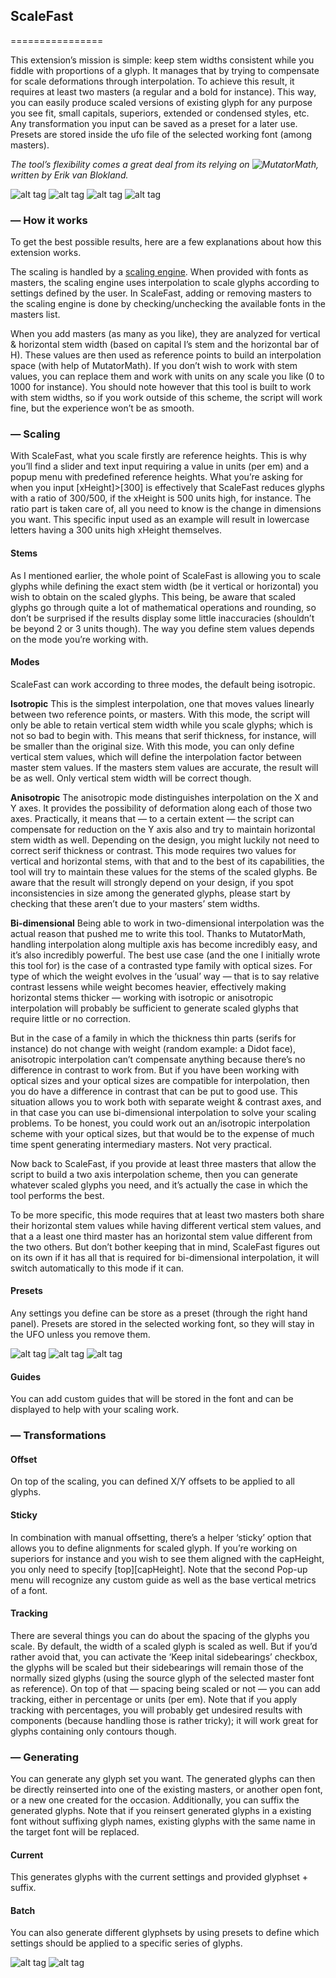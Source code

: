 ## ScaleFast
================

This extension’s mission is simple: keep stem widths consistent while you fiddle with proportions of a glyph. It manages that by trying to compensate for scale deformations through interpolation. To achieve this result, it requires at least two masters (a regular and a bold for instance). This way, you can easily produce scaled versions of existing glyph for any purpose you see fit, small capitals, superiors, extended or condensed styles, etc. 
Any transformation you input can be saved as a preset for a later use. Presets are stored inside the ufo file of the selected working font (among masters).  

*The tool’s flexibility comes a great deal from its relying on ![MutatorMath](https://github.com/LettError/MutatorMath), written by Erik van Blokland.*

![alt tag](images/scalefast-1.png)
![alt tag](images/scalefast-2.png)
![alt tag](images/scalefast-3.png)
![alt tag](images/scalefast-4.png)


### — How it works

To get the best possible results, here are a few explanations about how this extension works.

The scaling is handled by a [scaling engine](https://github.com/loicsander/MutatorScale). When provided with fonts as masters, the scaling engine uses interpolation to scale glyphs according to settings defined by the user. In ScaleFast, adding or removing masters to the scaling engine is done by checking/unchecking the available fonts in the masters list.

When you add masters (as many as you like), they are analyzed for vertical & horizontal stem width (based on capital I’s stem and the horizontal bar of H). These values are then used as reference points to build an interpolation space (with help of MutatorMath). If you don’t wish to work with stem values, you can replace them and work with units on any scale you like (0 to 1000 for instance). You should note however that this tool is built to work with stem widths, so if you work outside of this scheme, the script will work fine, but the experience won’t be as smooth.

### — Scaling

With ScaleFast, what you scale firstly are reference heights. This is why you’ll find a slider and text input requiring a value in units (per em) and a popup menu with predefined reference heights. What you’re asking for when you input [xHeight]>[300] is effectively that ScaleFast reduces glyphs with a ratio of 300/500, if the xHeight is 500 units high, for instance. The ratio part is taken care of, all you need to know is the change in dimensions you want. This specific input used as an example will result in lowercase letters having a 300 units high xHeight themselves.

#### Stems

As I mentioned earlier, the whole point of ScaleFast is allowing you to scale glyphs while defining the exact stem width (be it vertical or horizontal) you wish to obtain on the scaled glyphs. This being, be aware that scaled glyphs go through quite a lot of mathematical operations and rounding, so don’t be surprised if the results display some little inaccuracies (shouldn’t be beyond 2 or 3 units though).
The way you define stem values depends on the mode you’re working with.

#### Modes

ScaleFast can work according to three modes, the default being isotropic.

**Isotropic**
This is the simplest interpolation, one that moves values linearly between two reference points, or masters. With this mode, the script will only be able to retain vertical stem width while you scale glyphs; which is not so bad to begin with. This means that serif thickness, for instance, will be smaller than the original size. With this mode, you can only define vertical stem values, which will define the interpolation factor between master stem values. If the masters stem values are accurate, the result will be as well. Only vertical stem width will be correct though.

**Anisotropic**
The anisotropic mode distinguishes interpolation on the X and Y axes. It provides the possibility of deformation along each of those two axes. Practically, it means that — to a certain extent — the script can compensate for reduction on the Y axis also and try to maintain horizontal stem width as well. Depending on the design, you might luckily not need to correct serif thickness or contrast. This mode requires two values for vertical and horizontal stems, with that and to the best of its capabilities, the tool will try to maintain these values for the stems of the scaled glyphs. Be aware that the result will strongly depend on your design, if you spot inconsistencies in size among the generated glyphs, please start by checking that these aren’t due to your masters’ stem widths.

**Bi-dimensional**
Being able to work in two-dimensional interpolation was the actual reason that pushed me to write this tool. Thanks to MutatorMath, handling interpolation along multiple axis has become incredibly easy, and it’s also incredibly powerful. The best use case (and the one I initially wrote this tool for) is the case of a contrasted type family with optical sizes. For type of which the weight evolves in the ‘usual’ way — that is to say relative contrast lessens while weight becomes heavier, effectively making horizontal stems thicker — working with isotropic or anisotropic interpolation will probably be sufficient to generate scaled glyphs that require little or no correction. 

But in the case of a family in which the thickness thin parts (serifs for instance) do not change with weight (random example: a Didot face), anisotropic interpolation can’t compensate anything because there’s no difference in contrast to work from. But if you have been working with optical sizes and your optical sizes are compatible for interpolation, then you do have a difference in contrast that can be put to good use. This situation allows you to work both with separate weight & contrast axes, and in that case you can use bi-dimensional interpolation to solve your scaling problems. To be honest, you could work out an an/isotropic interpolation scheme with your optical sizes, but that would be to the expense of much time spent generating intermediary masters. Not very practical.

Now back to ScaleFast, if you provide at least three masters that allow the script to build a two axis interpolation scheme, then you can generate whatever scaled glyphs you need, and it’s actually the case in which the tool performs the best.

To be more specific, this mode requires that at least two masters both share their horizontal stem values while having different vertical stem values, and that a a least one third master has an horizontal stem value different from the two others.
But don’t bother keeping that in mind, ScaleFast figures out on its own if it has all that is required for bi-dimensional interpolation, it will switch automatically to this mode if it can. 

#### Presets
Any settings you define can be store as a preset (through the right hand panel). Presets are stored in the selected working font, so they will stay in the UFO unless you remove them.

![alt tag](images/scalefast-5.png)
![alt tag](images/scalefast-6.png)
![alt tag](images/scalefast-7.png)

#### Guides
You can add custom guides that will be stored in the font and can be displayed to help with your scaling work.

### — Transformations

#### Offset
On top of the scaling, you can defined X/Y offsets to be applied  to all glyphs.

#### Sticky
In combination with manual offsetting, there’s a helper ‘sticky’ option that allows you to define alignments for scaled glyph. If you’re working on superiors for instance and you wish to see them aligned with the capHeight, you only need to specify [top][capHeight]. Note that the second Pop-up menu will recognize any custom guide as well as the base vertical metrics of a font.

#### Tracking

There are several things you can do about the spacing of the glyphs you scale. By default, the width of a scaled glyph is scaled as well. But if you’d rather avoid that, you can activate the ‘Keep inital sidebearings’ checkbox, the glyphs will be scaled but  their sidebearings will remain those of the normally sized glyphs (using the source glyph of the selected master font as reference).
On top of that — spacing being scaled or not — you can add tracking, either in percentage or units (per em). Note that if you apply tracking with percentages, you will probably get undesired results with components (because handling those is rather tricky); it will work great for glyphs containing only contours though.

### — Generating

You can generate any glyph set you want. The generated glyphs can then be directly reinserted into one of the existing masters, or another open font, or a new one created for the occasion. Additionally, you can suffix the generated glyphs. Note that if you reinsert generated glyphs in a existing font without suffixing glyph names, existing glyphs with the same name in the target font will be replaced.

#### Current
This generates glyphs with the current settings and provided glyphset + suffix.

#### Batch
You can also generate different glyphsets by using presets to define which settings should be applied to a specific series of glyphs.

![alt tag](images/scalefast-8.png)
![alt tag](images/scalefast-9.png)
